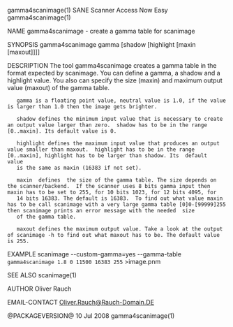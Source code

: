 gamma4scanimage(1)                                                                       SANE Scanner Access Now Easy                                                                      gamma4scanimage(1)

NAME
       gamma4scanimage - create a gamma table for scanimage

SYNOPSIS
       gamma4scanimage gamma [shadow [highlight [maxin [maxout]]]]

DESCRIPTION
       The  tool  gamma4scanimage creates a gamma table in the format expected by scanimage. You can define a gamma, a shadow and a highlight value. You also can specify the size (maxin) and maximum output
       value (maxout) of the gamma table.

       gamma is a floating point value, neutral value is 1.0, if the value is larger than 1.0 then the image gets brighter.

       shadow defines the minimum input value that is necessary to create an output value larger than zero.  shadow has to be in the range [0..maxin]. Its default value is 0.

       highlight defines the maximum input value that produces an output value smaller than maxout.  highlight has to be in the range [0..maxin], highlight has to be larger than shadow. Its  default  value
       is the same as maxin (16383 if not set).

       maxin  defines  the size of the gamma table. The size depends on the scanner/backend.  If the scanner uses 8 bits gamma input then maxin has to be set to 255, for 10 bits 1023, for 12 bits 4095, for
       14 bits 16383. The default is 16383.  To find out what value maxin has to be call scanimage with a very large gamma table [0]0-[99999]255 then scanimage prints an error message with the needed  size
       of the gamma table.

       maxout defines the maximum output value. Take a look at the output of scanimage -h to find out what maxout has to be. The default value is 255.

EXAMPLE
       scanimage --custom-gamma=yes --gamma-table `gamma4scanimage 1.8 0 11500 16383 255` >image.pnm

SEE ALSO
       scanimage(1)

AUTHOR
       Oliver Rauch

EMAIL-CONTACT
       Oliver.Rauch@Rauch-Domain.DE

@PACKAGEVERSION@                                                                                 10 Jul 2008                                                                               gamma4scanimage(1)
